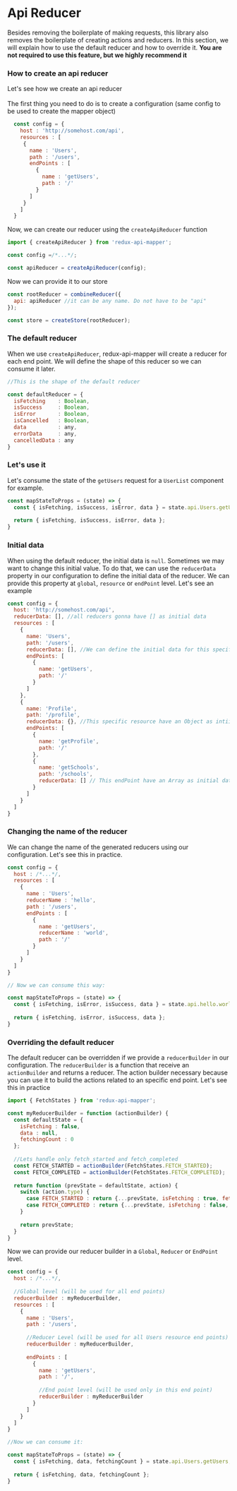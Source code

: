 # Api Reducer

Besides removing the boilerplate of making requests, this library also removes the boilerplate of creating actions and reducers. In this section, we will explain how to use the default reducer and how to override it. **You are not required to use this feature, but we highly recommend it**

### How to create an api reducer
Let's see how we create an api reducer<br>
<br>
The first thing you need to do is to create a configuration (same config to be used to create the mapper object)

```js
  const config = {
    host : 'http://somehost.com/api',
    resources : [
     {
       name : 'Users',
       path : '/users',
       endPoints : [
         {
           name : 'getUsers',
           path : '/'
         }
       ]
     } 
    ]
  } 
``` 

Now, we can create our reducer using the `createApiReducer` function

```js
import { createApiReducer } from 'redux-api-mapper';

const config =/*...*/;

const apiReducer = createApiReducer(config);
```

Now we can provide it to our store
```js
const rootReducer = combineReducer({
  api: apiReducer //it can be any name. Do not have to be "api"
});

const store = createStore(rootReducer);
```

### The default reducer
When we use `createApiReducer`, redux-api-mapper will create a reducer for each end point. We will define the shape of this reducer so we can consume it later.

```js
//This is the shape of the default reducer

const defaultReducer = {
  isFetching    : Boolean,
  isSuccess     : Boolean,
  isError       : Boolean,
  isCancelled   : Boolean,
  data          : any,
  errorData     : any,
  cancelledData : any
}

```

### Let's use it
Let's consume the state of the `getUsers` request for a `UserList` component for example.

```js
const mapStateToProps = (state) => {
  const { isFetching, isSuccess, isError, data } = state.api.Users.getUsers;
  
  return { isFetching, isSuccess, isError, data };
}
```

### Initial data
When using the default reducer, the initial data is `null`. Sometimes we may want to change this initial value. To do that, we can use the `reducerData` property in our configuration to define the initial data of the reducer. We can provide this property at `global`, `resource` or `endPoint` level. Let's see an example 

```js
const config = {
  host: 'http://somehost.com/api',
  reducerData: [], //all reducers gonna have [] as initial data
  resources : [
    {
      name: 'Users',
      path: '/users',
      reducerData: [], //We can define the initial data for this specific resource,
      endPoints: [
        {
          name: 'getUsers',
          path: '/'
        }
      ]
    },
    {
      name: 'Profile',
      path: '/profile',
      reducerData: {}, //This specific resource have an Object as intiial data
      endPoints: [
        {
          name: 'getProfile',
          path: '/'
        },
        {
          name: 'getSchools',
          path: '/schools',
          reducerData: [] // This endPoint have an Array as initial data.
        }
      ]
    }
  ]
}

```

### Changing the name of the reducer
We can change the name of the generated reducers using our configuration. Let's see this in practice.

```js
const config = {
  host : /*...*/,
  resources : [
    {
      name : 'Users',
      reducerName : 'hello',
      path : '/users',
      endPoints : [
        {
          name : 'getUsers',
          reducerName : 'world',
          path : '/'
        }
      ]
    }
  ]
}

// Now we can consume this way:

const mapStateToProps = (state) => {
  const { isFetching, isError, isSuccess, data } = state.api.hello.world;
  
  return { isFetching, isError, isSuccess, data };
}
```

### Overriding the default reducer
The default reducer can be overridden if we provide a `reducerBuilder` in our configuration. The `reducerBuilder` is a function that receive an `actionBuilder` and returns a reducer. The action builder necessary because you can use it to build the actions related to an specific end point.
Let's see this in practice

```js
import { FetchStates } from 'redux-api-mapper';

const myReducerBuilder = function (actionBuilder) {
  const defaultState = {
    isFetching : false,
    data : null,
    fetchingCount : 0
  };
  
  //Lets handle only fetch_started and fetch_completed
  const FETCH_STARTED = actionBuilder(FetchStates.FETCH_STARTED);
  const FETCH_COMPLETED = actionBuilder(FetchStates.FETCH_COMPLETED);
  
  return function (prevState = defaultState, action) {
    switch (action.type) {
      case FETCH_STARTED : return {...prevState, isFetching : true, fetchingCount : prevState.fetchingCount + 1};
      case FETCH_COMPLETED : return {...prevState, isFetching : false, data : action.payload};
    }
    
    return prevState;
  }
}

```

Now we can provide our reducer builder in a `Global`, `Reducer` or `EndPoint` level.

```js
const config = {
  host : /*...*/,
  
  //Global level (will be used for all end points)
  reducerBuilder : myReducerBuilder,
  resources : [
    {
      name : 'Users',
      path : '/users',
      
      //Reducer Level (will be used for all Users resource end points)
      reducerBuilder : myReducerBuilder,
      
      endPoints : [
        {
          name : 'getUsers',
          path : '/',
          
          //End point level (will be used only in this end point)
          reducerBuilder : myReducerBuilder
        }
      ] 
    }
  ]
}

//Now we can consume it:

const mapStateToProps = (state) => {
  const { isFetching, data, fetchingCount } = state.api.Users.getUsers;
  
  return { isFetching, data, fetchingCount };
}
```

